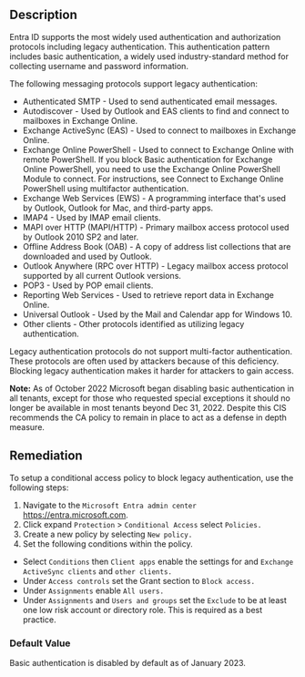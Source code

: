 ## Description

Entra ID supports the most widely used authentication and authorization protocols including legacy authentication. This authentication pattern includes basic authentication, a widely used industry-standard method for collecting username and password information.

The following messaging protocols support legacy authentication:

  - Authenticated SMTP - Used to send authenticated email messages.
  - Autodiscover - Used by Outlook and EAS clients to find and connect to mailboxes in Exchange Online.
  - Exchange ActiveSync (EAS) - Used to connect to mailboxes in Exchange Online.
  - Exchange Online PowerShell - Used to connect to Exchange Online with remote PowerShell. If you block Basic authentication for Exchange Online PowerShell, you need to use the Exchange Online PowerShell Module to connect. For instructions, see Connect to Exchange Online PowerShell using multifactor authentication.
  - Exchange Web Services (EWS) - A programming interface that's used by Outlook, Outlook for Mac, and third-party apps.
  - IMAP4 - Used by IMAP email clients.
  - MAPI over HTTP (MAPI/HTTP) - Primary mailbox access protocol used by Outlook 2010 SP2 and later.
  - Offline Address Book (OAB) - A copy of address list collections that are downloaded and used by Outlook.
  - Outlook Anywhere (RPC over HTTP) - Legacy mailbox access protocol supported by all current Outlook versions.
  - POP3 - Used by POP email clients.
  - Reporting Web Services - Used to retrieve report data in Exchange Online.
  - Universal Outlook - Used by the Mail and Calendar app for Windows 10.
  - Other clients - Other protocols identified as utilizing legacy authentication.

Legacy authentication protocols do not support multi-factor authentication. These protocols are often used by attackers because of this deficiency. Blocking legacy authentication makes it harder for attackers to gain access.

**Note:** As of October 2022 Microsoft began disabling basic authentication in all tenants, except for those who requested special exceptions it should no longer be available in most tenants beyond Dec 31, 2022. Despite this CIS recommends the CA policy to remain in place to act as a defense in depth measure.

## Remediation

To setup a conditional access policy to block legacy authentication, use the following steps:

1. Navigate to the `Microsoft Entra admin center` https://entra.microsoft.com.
2. Click expand `Protection` > `Conditional Access` select `Policies.`
3. Create a new policy by selecting `New policy.`
4. Set the following conditions within the policy.
  - Select `Conditions` then `Client apps` enable the settings for and `Exchange ActiveSync clients` and `other clients.`
  - Under `Access controls` set the Grant section to `Block access.`
  - Under `Assignments` enable `All users.`
  - Under `Assignments` and `Users and groups` set the `Exclude` to be at least one low risk account or directory role. This is required as a best practice.

### Default Value

Basic authentication is disabled by default as of January 2023.